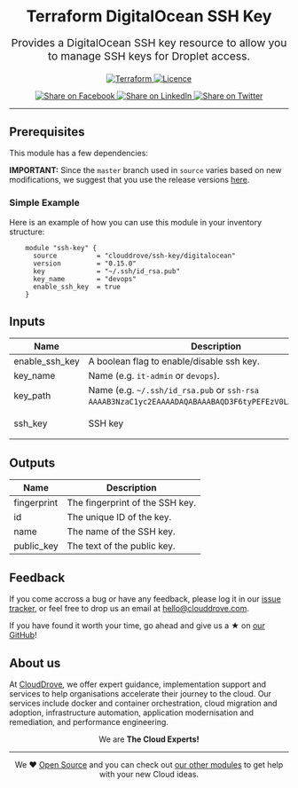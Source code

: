 <!-- This file was automatically generated by the `geine`. Make all changes to `README.yaml` and run `make readme` to rebuild this file. -->


<h1 align="center">
    Terraform DigitalOcean SSH Key
</h1>

<p align="center" style="font-size: 1.2rem;"> 
    Provides a DigitalOcean SSH key resource to allow you to manage SSH keys for Droplet access.
     </p>

<p align="center">

<a href="https://www.terraform.io">
  <img src="https://img.shields.io/badge/Terraform-v0.15-green" alt="Terraform">
</a>
<a href="LICENSE.md">
  <img src="https://img.shields.io/badge/License-MIT-blue.svg" alt="Licence">
</a>


</p>
<p align="center">

<a href='https://facebook.com/sharer/sharer.php?u=https://github.com/clouddrove/terraform-digitalocean-ssh-key'>
  <img title="Share on Facebook" src="https://user-images.githubusercontent.com/50652676/62817743-4f64cb80-bb59-11e9-90c7-b057252ded50.png" />
</a>
<a href='https://www.linkedin.com/shareArticle?mini=true&title=Terraform+DigitalOcean+SSH+Key&url=https://github.com/clouddrove/terraform-digitalocean-ssh-key'>
  <img title="Share on LinkedIn" src="https://user-images.githubusercontent.com/50652676/62817742-4e339e80-bb59-11e9-87b9-a1f68cae1049.png" />
</a>
<a href='https://twitter.com/intent/tweet/?text=Terraform+DigitalOcean+SSH+Key&url=https://github.com/clouddrove/terraform-digitalocean-ssh-key'>
  <img title="Share on Twitter" src="https://user-images.githubusercontent.com/50652676/62817740-4c69db00-bb59-11e9-8a79-3580fbbf6d5c.png" />
</a>

</p>
<hr>





## Prerequisites

This module has a few dependencies: 








**IMPORTANT:** Since the `master` branch used in `source` varies based on new modifications, we suggest that you use the release versions [here](https://github.com/clouddrove/terraform-digitalocean-ssh-key/releases).


### Simple Example
Here is an example of how you can use this module in your inventory structure:
```hcl
    module "ssh-key" {
      source          = "clouddrove/ssh-key/digitalocean"
      version         = "0.15.0"
      key             = "~/.ssh/id_rsa.pub"
      key_name        = "devops"
      enable_ssh_key  = true
    }
```






## Inputs

| Name | Description | Type | Default | Required |
|------|-------------|------|---------|:--------:|
| enable\_ssh\_key | A boolean flag to enable/disable ssh key. | `bool` | `true` | no |
| key\_name | Name  (e.g. `it-admin` or `devops`). | `string` | `""` | no |
| key\_path | Name  (e.g. `~/.ssh/id_rsa.pub` or `ssh-rsa AAAAB3NzaC1yc2EAAAADAQABAAABAQD3F6tyPEFEzV0LX3X8BsXdMsQ`). | `string` | `""` | no |
| ssh\_key | SSH key | `string` | `"ssh-rsa AAAAB3NzaC1yc2EAAAADAQABAAABAQC2Nv42WHrrdN3dugCAmoVrnNBlqXhRNo1bqsKGgqM/3VfzNzJ7W5eSZdFGsNhGx2WgSaBldcxokpPihGBrBgk8OzmPiWD3X+MGDwQUTdLkRrRPYKKs7i+ZKn5t+1KiBubLxK1hL3q4wgsrth9lepC7mSZwFk3FzHkXfwRswQ5fqFSaHS0G+JwK6Glf1ZKOoogQEPGa3YYUChfAGhjXb8KxtoKqYwfSny2VYEUBK16AfAHDljpkopmF5HYlTC0Z1PfGsZ1EhtCoi7+bEAUzrAby/yLICyEbuQxtasL9llSk+kohalxEeg7fobjybzLNdseXy/JM0wSHqmdM3DF894Od demo@clouddrove"` | no |

## Outputs

| Name | Description |
|------|-------------|
| fingerprint | The fingerprint of the SSH key. |
| id | The unique ID of the key. |
| name | The name of the SSH key. |
| public\_key | The text of the public key. |






## Feedback 
If you come accross a bug or have any feedback, please log it in our [issue tracker](https://github.com/clouddrove/terraform-digitalocean-ssh-key/issues), or feel free to drop us an email at [hello@clouddrove.com](mailto:hello@clouddrove.com).

If you have found it worth your time, go ahead and give us a ★ on [our GitHub](https://github.com/clouddrove/terraform-digitalocean-ssh-key)!

## About us

At [CloudDrove][website], we offer expert guidance, implementation support and services to help organisations accelerate their journey to the cloud. Our services include docker and container orchestration, cloud migration and adoption, infrastructure automation, application modernisation and remediation, and performance engineering.

<p align="center">We are <b> The Cloud Experts!</b></p>
<hr />
<p align="center">We ❤️  <a href="https://github.com/clouddrove">Open Source</a> and you can check out <a href="https://github.com/clouddrove">our other modules</a> to get help with your new Cloud ideas.</p>

  [website]: https://clouddrove.com
  [github]: https://github.com/clouddrove
  [linkedin]: https://cpco.io/linkedin
  [twitter]: https://twitter.com/clouddrove/
  [email]: https://clouddrove.com/contact-us.html
  [terraform_modules]: https://github.com/clouddrove?utf8=%E2%9C%93&q=terraform-&type=&language=

